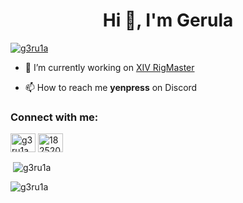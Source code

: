 <h1 align="center">Hi 👋, I'm Gerula</h1>

<p align="left"> <a href="https://twitter.com/g3ru1a" target="blank"><img src="https://img.shields.io/twitter/follow/g3ru1a?logo=twitter&style=for-the-badge" alt="g3ru1a" /></a> </p>

- 🔭 I’m currently working on [XIV RigMaster][xivrigmaster-git]

- 📫 How to reach me **yenpress** on Discord

<h3 align="left">Connect with me:</h3>
<p align="left">
<a href="https://twitter.com/g3ru1a" target="blank"><img align="center" src="https://raw.githubusercontent.com/rahuldkjain/github-profile-readme-generator/master/src/images/icons/Social/twitter.svg" alt="g3ru1a" height="30" width="40" /></a>
<a href="https://discordapp.com/users/182520880277094400" target="blank"><img align="center" src="https://raw.githubusercontent.com/rahuldkjain/github-profile-readme-generator/master/src/images/icons/Social/discord.svg" alt="182520880277094400" height="30" width="40" /></a>
</p>

<p style="width:50%">&nbsp;<img align="center" src="https://github-readme-stats.vercel.app/api?username=g3ru1a&show_icons=true&locale=en&theme=onedark" alt="g3ru1a" /></p>

<p style="width:50%"><img align="center" src="https://github-readme-streak-stats.herokuapp.com/?user=g3ru1a&theme=onedark" alt="g3ru1a" /></p>

[xivrigmaster-git]: https://github.com/g3ru1a/XIV-RigMaster
